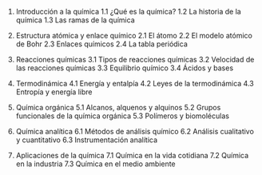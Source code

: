 1. Introducción a la química
   1.1 ¿Qué es la química?
   1.2 La historia de la química
   1.3 Las ramas de la química

2. Estructura atómica y enlace químico
   2.1 El átomo
   2.2 El modelo atómico de Bohr
   2.3 Enlaces químicos
   2.4 La tabla periódica

3. Reacciones químicas
   3.1 Tipos de reacciones químicas
   3.2 Velocidad de las reacciones químicas
   3.3 Equilibrio químico
   3.4 Ácidos y bases

4. Termodinámica
   4.1 Energía y entalpía
   4.2 Leyes de la termodinámica
   4.3 Entropía y energía libre

5. Química orgánica
   5.1 Alcanos, alquenos y alquinos
   5.2 Grupos funcionales de la química orgánica
   5.3 Polímeros y biomoléculas

6. Química analítica
   6.1 Métodos de análisis químico
   6.2 Análisis cualitativo y cuantitativo
   6.3 Instrumentación analítica

7. Aplicaciones de la química
   7.1 Química en la vida cotidiana
   7.2 Química en la industria
   7.3 Química en el medio ambiente
